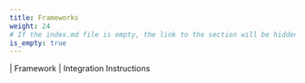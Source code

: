 ```yaml
---
title: Frameworks
weight: 24
# If the index.md file is empty, the link to the section will be hidden from the sidebar
is_empty: true
---
```



| Framework | Integration Instructions 